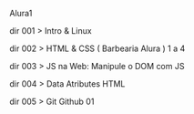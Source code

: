 Alura1

dir 001 > Intro & Linux

dir 002 > HTML & CSS ( Barbearia Alura ) 1 a 4

dir 003 > JS na Web: Manipule o DOM com JS

dir 004 > Data Atributes HTML

dir 005 > Git Github 01
